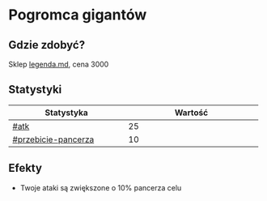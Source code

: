 # Pogromca gigantów

## Gdzie zdobyć?

Sklep [legenda.md](../../../sklepy/legenda.md "mention"), cena 3000

## Statystyki

<table><thead><tr><th width="213">Statystyka</th><th width="249">Wartość</th></tr></thead><tbody><tr><td><a data-mention href="../../../inne/statystyki.md#atk">#atk</a></td><td>25</td></tr><tr><td><a data-mention href="../../../inne/statystyki.md#przebicie-pancerza">#przebicie-pancerza</a></td><td>10</td></tr></tbody></table>

## Efekty

* Twoje ataki są zwiększone o 10% pancerza celu
